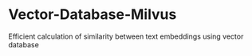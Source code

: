 # Vector-Database-Milvus
Efficient calculation of similarity between text embeddings using vector database
